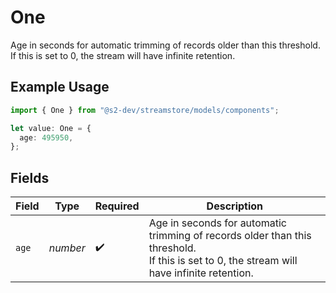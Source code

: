 # One

Age in seconds for automatic trimming of records older than this threshold.
If this is set to 0, the stream will have infinite retention.

## Example Usage

```typescript
import { One } from "@s2-dev/streamstore/models/components";

let value: One = {
  age: 495950,
};
```

## Fields

| Field                                                                                                                                     | Type                                                                                                                                      | Required                                                                                                                                  | Description                                                                                                                               |
| ----------------------------------------------------------------------------------------------------------------------------------------- | ----------------------------------------------------------------------------------------------------------------------------------------- | ----------------------------------------------------------------------------------------------------------------------------------------- | ----------------------------------------------------------------------------------------------------------------------------------------- |
| `age`                                                                                                                                     | *number*                                                                                                                                  | :heavy_check_mark:                                                                                                                        | Age in seconds for automatic trimming of records older than this threshold.<br/>If this is set to 0, the stream will have infinite retention. |